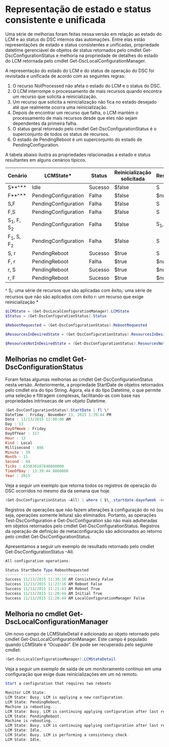 # <a name="unified-and-consistent-state-and-status-representation"></a>Representação de estado e status consistente e unificada

Uma série de melhorias foram feitas nessa versão em relação ao estado do LCM e ao status do DSC internos das automações. Entre elas estão representações de estado e status consistentes e unificadas, propriedade datetime gerenciável de objetos de status retornados pelo cmdlet Get-DscConfigurationStatus e melhoria na propriedade de detalhes do estado do LCM retornada pelo cmdlet Get-DscLocalConfigurationManager.

A representação do estado do LCM e do status de operação do DSC foi revisitada e unificada de acordo com as seguintes regras:
1.  O recurso NotProcessed não afeta o estado do LCM e o status do DSC.
2.  O LCM interrompe o processamento de mais recursos quando encontra um recurso que solicita a reinicialização.
3.  Um recurso que solicita a reinicialização não fica no estado desejado até que realmente ocorra uma reinicialização.
4.  Depois de encontrar um recurso que falha, o LCM mantém o processamento de mais recursos desde que eles não sejam dependentes da primeira falha.
5.  O status geral retornado pelo cmdlet Get-DscConfigurationStatus é o superconjunto de todos os status de recursos.
6.  O estado de PendingReboot é um superconjunto do estado de PendingConfiguration.

A tabela abaixo ilustra as propriedades relacionadas a estado e status resultantes em alguns cenários típicos.

| **Cenário**                    | **LCMState\***       | **Status** | **Reinicialização solicitada**  | **ResourcesInDesiredState**  | **ResourcesNotInDesiredState** |
|---------------------------------|----------------------|------------|---------------|------------------------------|--------------------------------|
| S**^**                          | Idle                 | Sucesso    | $false        | S                            | $null                          |
| F**^**                          | PendingConfiguration | Falha    | $false        | $null                        | F                              |
| S,F                             | PendingConfiguration | Falha    | $false        | S                            | F                              |
| F,S                             | PendingConfiguration | Falha    | $false        | S                            | F                              |
| S<sub>1</sub>, F, S<sub>2</sub> | PendingConfiguration | Falha    | $false        | S<sub>1</sub>, S<sub>2</sub> | F                              |
| F<sub>1</sub>, S, F<sub>2</sub> | PendingConfiguration | Falha    | $false        | S                            | F<sub>1</sub>, F<sub>2</sub>   |
| S, r                            | PendingReboot        | Sucesso    | $true         | S                            | r                              |
| F, r                            | PendingReboot        | Falha    | $true         | $null                        | F, r                           |
| r, S                            | PendingReboot        | Sucesso    | $true         | $null                        | r                              |
| r, F                            | PendingReboot        | Sucesso    | $true         | $null                        | r                              |

^
S<sub>i</sub>: uma série de recursos que são aplicadas com êxito<sub>i</sub>: uma série de recursos que não são aplicados com êxito r: um recurso que exige reinicialização \*

```powershell
$LCMState = (Get-DscLocalConfigurationManager).LCMState
$Status = (Get-DscConfigurationStatus).Status

$RebootRequested = (Get-DscConfigurationStatus).RebootRequested

$ResourcesInDesiredState = (Get-DscConfigurationStatus).ResourcesInDesiredState

$ResourcesNotInDesiredState = (Get-DscConfigurationStatus).ResourcesNotInDesiredState
```
## <a name="enhancement-in-get-dscconfigurationstatus-cmdlet"></a>Melhorias no cmdlet Get-DscConfigurationStatus

Foram feitas algumas melhorias ao cmdlet Get-DscConfigurationStatus nesta versão. Anteriormente, a propriedade StartDate de objetos retornados pelo cmdlet era do tipo String. Agora, ela é do tipo Datetime, o que permite uma seleção e filtragem complexas, facilitando-as com base nas propriedades intrínsecas de um objeto Datetime.
```powershell
(Get-DscConfigurationStatus).StartDate | fl \*
DateTime : Friday, November 13, 2015 1:39:44 PM
Date : 11/13/2015 12:00:00 AM
Day : 13
DayOfWeek : Friday
DayOfYear : 317
Hour : 13
Kind : Local
Millisecond : 886
Minute : 39
Month : 11
Second : 44
Ticks : 635830187848860000
TimeOfDay : 13:39:44.8860000
Year : 2015
```

Veja a seguir um exemplo que retorna todos os registros de operação do DSC ocorridos no mesmo dia da semana que hoje.
```powershell
(Get-DscConfigurationStatus –All) | where { $\_.startdate.dayofweek -eq (Get-Date).DayOfWeek }
```

Registros de operações que não fazem alterações à configuração do nó (ou seja, operações somente leitura) são eliminados. Portanto, as operações Test-DscConfiguration e Get-DscConfiguration são não mais adulteradas em objetos retornados pelo cmdlet Get-DscConfigurationStatus.
Registros da operação de definição de metaconfiguração são adicionados ao retorno pelo cmdlet Get-DscConfigurationStatus.

Apresentamos a seguir um exemplo de resultado retornado pelo cmdlet Get-DscConfigurationStatus –All.
```powershell
All configuration operations:

Status StartDate Type RebootRequested
------ --------- ---- ---------------
Success 11/13/2015 11:38:16 AM Consistency False
Success 11/13/2015 11:23:16 AM Reboot False
Success 11/13/2015 11:21:43 AM Reboot True
Success 11/13/2015 11:20:44 AM Initial True
Success 11/13/2015 11:20:44 AM LocalConfigurationManager False
```

## <a name="enhancement-in-get-dsclocalconfigurationmanager-cmdlet"></a>Melhoria no cmdlet Get-DscLocalConfigurationManager
Um novo campo de LCMStateDetail é adicionado ao objeto retornado pelo cmdlet Get-DscLocalConfigurationManager. Este campo é populado quando LCMState é “Ocupado”. Ele pode ser recuperado pelo seguinte cmdlet:
```powershell
(Get-DscLocalConfigurationManager).LCMStateDetail
```

Veja a seguir um exemplo de saída de um monitoramento contínuo em uma configuração que exige duas reinicializações em um nó remoto.
```powershell
Start a configuration that requires two reboots

Monitor LCM State:
LCM State: Busy, LCM is applying a new configuration.
LCM State: PendingReboot,
Machine is rebooting...
LCM State: Busy, LCM is continuing applying configuration after last reboot.
LCM State: PendingReboot,
Machine is rebooting...
LCM State: Busy, LCM is continuing applying configuration after last reboot.
LCM State: Idle,
LCM State: Busy, LCM is performing a consistency check.
LCM State: Idle,
```
